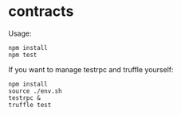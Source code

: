 # contracts

Usage:
```
npm install
npm test
```
If you want to manage testrpc and truffle yourself:
```
npm install
source ./env.sh
testrpc &
truffle test
```
